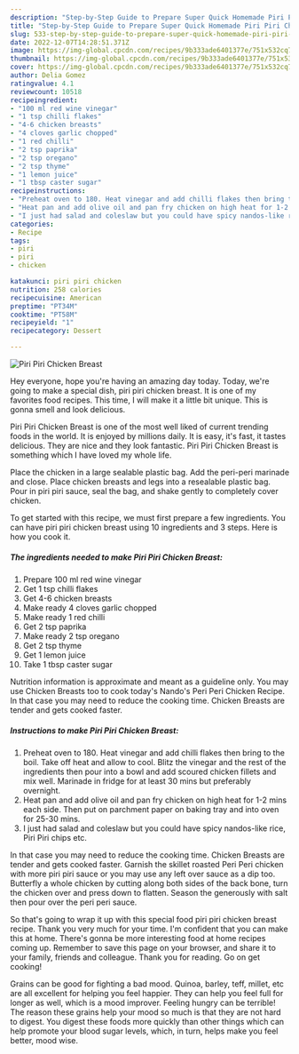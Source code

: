 ```yaml
---
description: "Step-by-Step Guide to Prepare Super Quick Homemade Piri Piri Chicken Breast"
title: "Step-by-Step Guide to Prepare Super Quick Homemade Piri Piri Chicken Breast"
slug: 533-step-by-step-guide-to-prepare-super-quick-homemade-piri-piri-chicken-breast
date: 2022-12-07T14:28:51.371Z
image: https://img-global.cpcdn.com/recipes/9b333ade6401377e/751x532cq70/piri-piri-chicken-breast-recipe-main-photo.jpg
thumbnail: https://img-global.cpcdn.com/recipes/9b333ade6401377e/751x532cq70/piri-piri-chicken-breast-recipe-main-photo.jpg
cover: https://img-global.cpcdn.com/recipes/9b333ade6401377e/751x532cq70/piri-piri-chicken-breast-recipe-main-photo.jpg
author: Delia Gomez
ratingvalue: 4.1
reviewcount: 10518
recipeingredient:
- "100 ml red wine vinegar"
- "1 tsp chilli flakes"
- "4-6 chicken breasts"
- "4 cloves garlic chopped"
- "1 red chilli"
- "2 tsp paprika"
- "2 tsp oregano"
- "2 tsp thyme"
- "1 lemon juice"
- "1 tbsp caster sugar"
recipeinstructions:
- "Preheat oven to 180. Heat vinegar and add chilli flakes then bring to the boil. Take off heat and allow to cool. Blitz the vinegar and the rest of the ingredients then pour into a bowl and add scoured chicken fillets and mix well. Marinade in fridge for at least 30 mins but preferably overnight."
- "Heat pan and add olive oil and pan fry chicken on high heat for 1-2 mins each side. Then put on parchment paper on baking tray and into oven for 25-30 mins."
- "I just had salad and coleslaw but you could have spicy nandos-like rice, Piri Piri chips etc."
categories:
- Recipe
tags:
- piri
- piri
- chicken

katakunci: piri piri chicken 
nutrition: 258 calories
recipecuisine: American
preptime: "PT34M"
cooktime: "PT58M"
recipeyield: "1"
recipecategory: Dessert

---
```



![Piri Piri Chicken Breast](https://img-global.cpcdn.com/recipes/9b333ade6401377e/751x532cq70/piri-piri-chicken-breast-recipe-main-photo.jpg)

Hey everyone, hope you're having an amazing day today. Today, we're going to make a special dish, piri piri chicken breast. It is one of my favorites food recipes. This time, I will make it a little bit unique. This is gonna smell and look delicious.

Piri Piri Chicken Breast is one of the most well liked of current trending foods in the world. It is enjoyed by millions daily. It is easy, it's fast, it tastes delicious. They are nice and they look fantastic. Piri Piri Chicken Breast is something which I have loved my whole life.

Place the chicken in a large sealable plastic bag. Add the peri-peri marinade and close. Place chicken breasts and legs into a resealable plastic bag. Pour in piri piri sauce, seal the bag, and shake gently to completely cover chicken.


To get started with this recipe, we must first prepare a few ingredients. You can have piri piri chicken breast using 10 ingredients and 3 steps. Here is how you cook it.

<!--inarticleads1-->

##### The ingredients needed to make Piri Piri Chicken Breast:

1. Prepare 100 ml red wine vinegar
1. Get 1 tsp chilli flakes
1. Get 4-6 chicken breasts
1. Make ready 4 cloves garlic chopped
1. Make ready 1 red chilli
1. Get 2 tsp paprika
1. Make ready 2 tsp oregano
1. Get 2 tsp thyme
1. Get 1 lemon juice
1. Take 1 tbsp caster sugar


Nutrition information is approximate and meant as a guideline only. You may use Chicken Breasts too to cook today&#39;s Nando&#39;s Peri Peri Chicken Recipe. In that case you may need to reduce the cooking time. Chicken Breasts are tender and gets cooked faster. 

<!--inarticleads2-->

##### Instructions to make Piri Piri Chicken Breast:

1. Preheat oven to 180. Heat vinegar and add chilli flakes then bring to the boil. Take off heat and allow to cool. Blitz the vinegar and the rest of the ingredients then pour into a bowl and add scoured chicken fillets and mix well. Marinade in fridge for at least 30 mins but preferably overnight.
1. Heat pan and add olive oil and pan fry chicken on high heat for 1-2 mins each side. Then put on parchment paper on baking tray and into oven for 25-30 mins.
1. I just had salad and coleslaw but you could have spicy nandos-like rice, Piri Piri chips etc.


In that case you may need to reduce the cooking time. Chicken Breasts are tender and gets cooked faster. Garnish the skillet roasted Peri Peri chicken with more piri piri sauce or you may use any left over sauce as a dip too. Butterfly a whole chicken by cutting along both sides of the back bone, turn the chicken over and press down to flatten. Season the generously with salt then pour over the peri peri sauce. 

So that's going to wrap it up with this special food piri piri chicken breast recipe. Thank you very much for your time. I'm confident that you can make this at home. There's gonna be more interesting food at home recipes coming up. Remember to save this page on your browser, and share it to your family, friends and colleague. Thank you for reading. Go on get cooking!

Grains can be good for fighting a bad mood. Quinoa, barley, teff, millet, etc are all excellent for helping you feel happier. They can help you feel full for longer as well, which is a mood improver. Feeling hungry can be terrible! The reason these grains help your mood so much is that they are not hard to digest. You digest these foods more quickly than other things which can help promote your blood sugar levels, which, in turn, helps make you feel better, mood wise.
